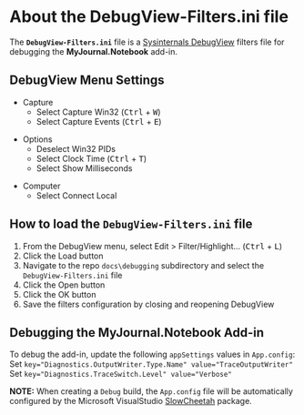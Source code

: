 # About the DebugView-Filters.ini file

The **`DebugView-Filters.ini`** file is a [Sysinternals DebugView](https://docs.microsoft.com/en-us/sysinternals/downloads/debugview) filters file for debugging the **MyJournal.Notebook** add-in.

## DebugView Menu Settings

- Capture
    - Select Capture Win32 (<kbd>Ctrl</kbd> + <kbd>W</kbd>)
    - Select Capture Events (<kbd>Ctrl</kbd> + <kbd>E</kbd>)<br>

&NewLine;

- Options
    - Deselect Win32 PIDs
    - Select Clock Time (<kbd>Ctrl</kbd> + <kbd>T</kbd>)
    - Select Show Milliseconds<br>

&NewLine;

- Computer
    - Select Connect Local

## How to load the **`DebugView-Filters.ini`** file

1. From the DebugView menu, select Edit > Filter/Highlight... (<kbd>Ctrl</kbd> + <kbd>L</kbd>)
1. Click the Load button
1. Navigate to the repo `docs\debugging` subdirectory and select the `DebugView-Filters.ini` file
1. Click the Open button
1. Click the OK button
1. Save the filters configuration by closing and reopening DebugView

## Debugging the MyJournal.Notebook Add-in

To debug the add-in, update the following ``appSettings`` values in ``App.config``:
Set ``key="Diagnostics.OutputWriter.Type.Name" value="TraceOutputWriter"``
Set ``key="Diagnostics.TraceSwitch.Level" value="Verbose"``

**NOTE:** When creating a ``Debug`` build, the ``App.config`` file will be automatically configured by the Microsoft VisualStudio [SlowCheetah](https://marketplace.visualstudio.com/items?itemName=vscps.SlowCheetah-XMLTransforms) package.